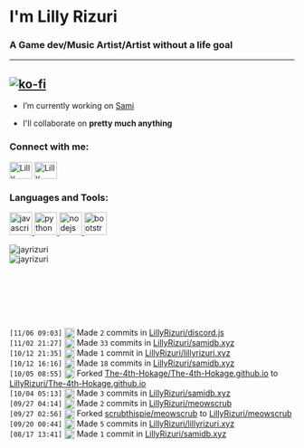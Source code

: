 # I'm Lilly Rizuri #
### A Game dev/Music Artist/Artist without a life goal ###
---
[![ko-fi](https://ko-fi.com/img/githubbutton_sm.svg)](https://ko-fi.com/J3J25996L)
---
- I’m currently working on [Sami](https://samidb.xyz/)

- I'll collaborate on **pretty much anything**

<p align="left">
<h3 align="left">Connect with me:</h3>
<a href="https://twitter.com/lillyrizuri" target="blank"><img align="center" src="https://cdn.jsdelivr.net/npm/simple-icons@3.0.1/icons/twitter.svg" alt="Lilly Rizuri" height="30" width="40" /></a>
<a href="https://www.youtube.com/c/lillyrizuri" target="blank"><img align="center" src="https://cdn.jsdelivr.net/npm/simple-icons@3.0.1/icons/youtube.svg" alt="Lilly Rizuri" height="30" width="40" /></a>
</p>

<h3 align="left">
  Languages and Tools:
</h3>
<p align="left">
  <a href="https://developer.mozilla.org/en-US/docs/Web/JavaScript" target="_blank">
    <img src="https://upload.wikimedia.org/wikipedia/commons/6/6a/JavaScript-logo.png" alt="javascript" width="40" height="40"/>
  </a>
  <a href="https://www.python.org" target="_blank">
    <img src="http://clipart-library.com/images_k/python-logo-transparent/python-logo-transparent-5.png" alt="python" width="40" height="40"/>
  </a>
  <a href="https://nodejs.org" target="_blank">
    <img src="https://nodejs.org/static/images/logo-hexagon.png" alt="nodejs" width="40" height="40"/>
  </a>
  <a href="https://getbootstrap.com" target="_blank">
    <img src="https://cdn.freebiesupply.com/logos/large/2x/bootstrap-4-logo-png-transparent.png" alt="bootstrap" width="40" height="40"/>
  </a>
</p>

<p>
  <img align="center" src="https://github-readme-stats.vercel.app/api?username=lillyrizuri&theme=nord&show_icons=true" alt="jayrizuri" />
  <br>
  <img align="left" src="https://github-readme-stats.vercel.app/api/top-langs/?username=lillyrizuri&theme=nord&layout=compact" alt="jayrizuri" />
</p>
<br />  
<br />  
<br />  
<br />  
<br />  
<br />  

 <!--START_SECTION:activity-->
`[11/06 09:03]` <img alt="📝" src="https://github.com/cheesits456/github-activity-readme/raw/master/icons/commit.png" align="top" height="18"> Made `2` commits in [LillyRizuri/discord.js](https://github.com/LillyRizuri/discord.js)  
`[11/02 21:27]` <img alt="📝" src="https://github.com/cheesits456/github-activity-readme/raw/master/icons/commit.png" align="top" height="18"> Made `33` commits in [LillyRizuri/samidb.xyz](https://github.com/LillyRizuri/samidb.xyz)  
`[10/12 21:35]` <img alt="📝" src="https://github.com/cheesits456/github-activity-readme/raw/master/icons/commit.png" align="top" height="18"> Made `1` commit in [LillyRizuri/lillyrizuri.xyz](https://github.com/LillyRizuri/lillyrizuri.xyz)  
`[10/12 16:16]` <img alt="📝" src="https://github.com/cheesits456/github-activity-readme/raw/master/icons/commit.png" align="top" height="18"> Made `18` commits in [LillyRizuri/samidb.xyz](https://github.com/LillyRizuri/samidb.xyz)  
`[10/05 08:55]` <img alt="🍴" src="https://github.com/cheesits456/github-activity-readme/raw/master/icons/fork.png" align="top" height="18"> Forked [The-4th-Hokage/The-4th-Hokage.github.io](https://github.com/The-4th-Hokage/The-4th-Hokage.github.io) to [LillyRizuri/The-4th-Hokage.github.io](https://github.com/LillyRizuri/The-4th-Hokage.github.io)  
`[10/04 05:13]` <img alt="📝" src="https://github.com/cheesits456/github-activity-readme/raw/master/icons/commit.png" align="top" height="18"> Made `3` commits in [LillyRizuri/samidb.xyz](https://github.com/LillyRizuri/samidb.xyz)  
`[09/27 04:14]` <img alt="📝" src="https://github.com/cheesits456/github-activity-readme/raw/master/icons/commit.png" align="top" height="18"> Made `2` commits in [LillyRizuri/meowscrub](https://github.com/LillyRizuri/meowscrub)  
`[09/27 02:56]` <img alt="🍴" src="https://github.com/cheesits456/github-activity-readme/raw/master/icons/fork.png" align="top" height="18"> Forked [scrubthispie/meowscrub](https://github.com/scrubthispie/meowscrub) to [LillyRizuri/meowscrub](https://github.com/LillyRizuri/meowscrub)  
`[09/20 00:44]` <img alt="📝" src="https://github.com/cheesits456/github-activity-readme/raw/master/icons/commit.png" align="top" height="18"> Made `5` commits in [LillyRizuri/lillyrizuri.xyz](https://github.com/LillyRizuri/lillyrizuri.xyz)  
`[08/17 13:41]` <img alt="📝" src="https://github.com/cheesits456/github-activity-readme/raw/master/icons/commit.png" align="top" height="18"> Made `1` commit in [LillyRizuri/samidb.xyz](https://github.com/LillyRizuri/samidb.xyz)  

</details>
<!--END_SECTION:activity-->
